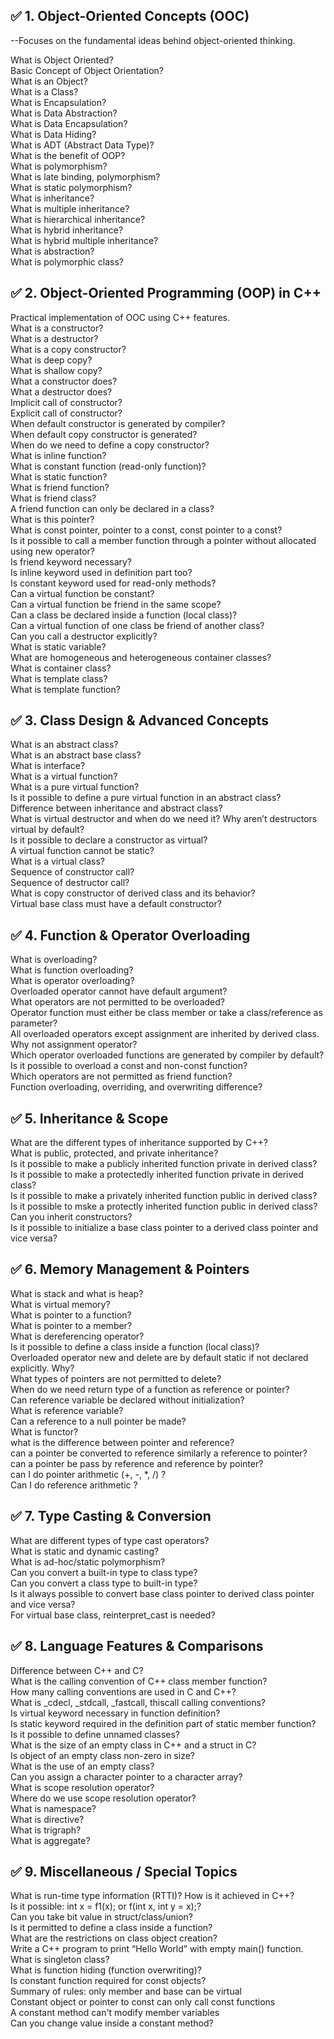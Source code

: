 ## ✅ 1. Object-Oriented Concepts (OOC)
--Focuses on the fundamental ideas behind object-oriented thinking.

What is Object Oriented?  
Basic Concept of Object Orientation?  
What is an Object?  
What is a Class?  
What is Encapsulation?  
What is Data Abstraction?  
What is Data Encapsulation?  
What is Data Hiding?  
What is ADT (Abstract Data Type)?  
What is the benefit of OOP?  
What is polymorphism?  
What is late binding, polymorphism?  
What is static polymorphism?  
What is inheritance?  
What is multiple inheritance?  
What is hierarchical inheritance?  
What is hybrid inheritance?  
What is hybrid multiple inheritance?  
What is abstraction?  
What is polymorphic class?  
## ✅ 2. Object-Oriented Programming (OOP) in C++
Practical implementation of OOC using C++ features.  
What is a constructor?  
What is a destructor?  
What is a copy constructor?  
What is deep copy?  
What is shallow copy?  
What a constructor does?  
What a destructor does?  
Implicit call of constructor?  
Explicit call of constructor?  
When default constructor is generated by compiler?  
When default copy constructor is generated?  
When do we need to define a copy constructor?  
What is inline function?  
What is constant function (read-only function)?  
What is static function?  
What is friend function?  
What is friend class?  
A friend function can only be declared in a class?  
What is this pointer?  
What is const pointer, pointer to a const, const pointer to a const?  
Is it possible to call a member function through a pointer without allocated using new operator?  
Is friend keyword necessary?  
Is inline keyword used in definition part too?  
Is constant keyword used for read-only methods?  
Can a virtual function be constant?  
Can a virtual function be friend in the same scope?  
Can a class be declared inside a function (local class)?  
Can a virtual function of one class be friend of another class?  
Can you call a destructor explicitly?  
What is static variable?  
What are homogeneous and heterogeneous container classes?  
What is container class?  
What is template class?  
What is template function?  
## ✅ 3. Class Design & Advanced Concepts
What is an abstract class?  
What is an abstract base class?  
What is interface?  
What is a virtual function?  
What is a pure virtual function?  
Is it possible to define a pure virtual function in an abstract class?  
Difference between inheritance and abstract class?  
What is virtual destructor and when do we need it? Why aren’t destructors virtual by default?  
Is it possible to declare a constructor as virtual?  
A virtual function cannot be static?  
What is a virtual class?  
Sequence of constructor call?  
Sequence of destructor call?  
What is copy constructor of derived class and its behavior?  
Virtual base class must have a default constructor?  
## ✅ 4. Function & Operator Overloading
What is overloading?  
What is function overloading?  
What is operator overloading?  
Overloaded operator cannot have default argument?  
What operators are not permitted to be overloaded?  
Operator function must either be class member or take a class/reference as parameter?  
All overloaded operators except assignment are inherited by derived class. Why not assignment operator?  
Which operator overloaded functions are generated by compiler by default?  
Is it possible to overload a const and non-const function?  
Which operators are not permitted as friend function?  
Function overloading, overriding, and overwriting difference?  
## ✅ 5. Inheritance & Scope
What are the different types of inheritance supported by C++?  
What is public, protected, and private inheritance?  
Is it possible to make a publicly inherited function private in derived class?  
Is it possible to make a protectedly inherited function private in derived class?  
Is it possible to make a privately inherited function public in derived class?  
Is it possible to mske a protectly inherited function public in derived class?  
Can you inherit constructors?  
Is it possible to initialize a base class pointer to a derived class pointer and vice versa?  


## ✅ 6. Memory Management & Pointers
What is stack and what is heap?  
What is virtual memory?  
What is pointer to a function?  
What is pointer to a member?  
What is dereferencing operator?  
Is it possible to define a class inside a function (local class)?  
Overloaded operator new and delete are by default static if not declared explicitly. Why?  
What types of pointers are not permitted to delete?  
When do we need return type of a function as reference or pointer?  
Can reference variable be declared without initialization?  
What is reference variable?  
Can a reference to a null pointer be made?  
What is functor?  
what is the difference between pointer and reference?  
can a pointer be converted to reference similarly a reference to pointer?  
can a pointer be pass by reference and reference by pointer?  
can I do pointer arithmetic (+, -, *, /) ?  
Can I do reference arithmetic ?  

## ✅ 7. Type Casting & Conversion
What are different types of type cast operators?  
What is static and dynamic casting?  
What is ad-hoc/static polymorphism?  
Can you convert a built-in type to class type?  
Can you convert a class type to built-in type?  
Is it always possible to convert base class pointer to derived class pointer and vice versa?  
For virtual base class, reinterpret_cast is needed?  


## ✅ 8. Language Features & Comparisons
Difference between C++ and C?  
What is the calling convention of C++ class member function?  
How many calling conventions are used in C and C++?  
What is _cdecl, _stdcall, _fastcall, thiscall calling conventions?  
Is virtual keyword necessary in function definition?  
Is static keyword required in the definition part of static member function?  
Is it possible to define unnamed classes?  
What is the size of an empty class in C++ and a struct in C?  
Is object of an empty class non-zero in size?  
What is the use of an empty class?  
Can you assign a character pointer to a character array?  
What is scope resolution operator?  
Where do we use scope resolution operator?  
What is namespace?  
What is directive?  
What is trigraph?  
What is aggregate?  


## ✅ 9. Miscellaneous / Special Topics
What is run-time type information (RTTI)? How is it achieved in C++?  
Is it possible: int x = f1(x); or f(int x, int y = x);?  
Can you take bit value in struct/class/union?  
Is it permitted to define a class inside a function?  
What are the restrictions on class object creation?  
Write a C++ program to print “Hello World” with empty main() function.  
What is singleton class?  
What is function hiding (function overwriting)?  
Is constant function required for const objects?  
Summary of rules: only member and base can be virtual  
Constant object or pointer to const can only call const functions  
A constant method can't modify member variables  
Can you change value inside a constant method?  
